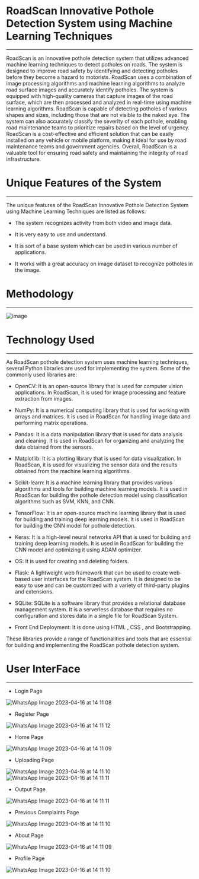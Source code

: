 # RoadScan Innovative Pothole Detection System using Machine Learning Techniques
-----------------------------------------------------------------------------------

RoadScan is an innovative pothole detection system that utilizes advanced machine learning techniques to detect potholes on roads. The system is designed to improve road safety by identifying and detecting potholes before they become a hazard to motorists. RoadScan uses a combination of image processing algorithms and machine learning algorithms to analyze road surface images and accurately identify potholes. The system is equipped with high-quality cameras that capture images of the road surface, which are then processed and analyzed in real-time using machine learning algorithms. RoadScan is capable of detecting potholes of various shapes and sizes, including those that are not visible to the naked eye. The system can also accurately classify the severity of each pothole, enabling road maintenance teams to prioritize repairs based on the level of urgency. RoadScan is a cost-effective and efficient solution that can be easily installed on any vehicle or mobile platform, making it ideal for use by road maintenance teams and government agencies. Overall, RoadScan is a valuable tool for ensuring road safety and maintaining the integrity of road infrastructure.

# Unique Features of the System
-------------------------------------------------------------------------------

The unique features of the RoadScan Innovative Pothole Detection System using Machine Learning Techniques are listed as follows:

  * The system recognizes activity from both video and image data.

  * It is very easy to use and understand.

  * It is sort of a base system which can be used in various number of applications.

  * It works with a great accuracy on image dataset to recognize potholes in the image. 
  
# Methodology 
--------------------------------------------------------------------------------------------------

![image](https://user-images.githubusercontent.com/76476273/232289067-f50cd44d-9d4b-4a54-bd93-17c7390fbb73.png)

# Technology Used
---------------------------------------------------------------------------------------------

As RoadScan pothole detection system uses machine learning techniques, several Python libraries are used for implementing the system. Some of the commonly used libraries are:

 * OpenCV: It is an open-source library that is used for computer vision applications. In RoadScan, it is used for image processing and feature extraction from images.

 * NumPy: It is a numerical computing library that is used for working with arrays and matrices. It is used in RoadScan for handling image data and performing matrix operations.

 * Pandas: It is a data manipulation library that is used for data analysis and cleaning. It is used in RoadScan for organizing and analyzing the data obtained from the sensors.

 * Matplotlib: It is a plotting library that is used for data visualization. In RoadScan, it is used for visualizing the sensor data and the results obtained from the machine learning algorithms.

 * Scikit-learn: It is a machine learning library that provides various algorithms and tools for building machine learning models. It is used in RoadScan for building the pothole detection model using classification algorithms such as SVM, KNN, and CNN.

 * TensorFlow: It is an open-source machine learning library that is used for building and training deep learning models. It is used in RoadScan for building the CNN model for pothole detection.

 * Keras: It is a high-level neural networks API that is used for building and training deep learning models. It is used in RoadScan for building the CNN model and optimizing it using ADAM optimizer.
 
 * OS: It is used for creating and deleting folders.
 
 * Flask: A lightweight web framework that can be used to create web-based user interfaces for the RoadScan system. It is designed to be easy to use and can be customized with a variety of third-party plugins and extensions.
 
 * SQLite: SQLite is a software library that provides a relational database management system. It is a serverless database that requires no configuration and stores data in a single file for RoadScan System.
 
 * Front End Deployment: It is done using HTML , CSS , and Bootstrapping.

These libraries provide a range of functionalities and tools that are essential for building and implementing the RoadScan pothole detection system.

# User InterFace
--------------------------------------------------------------------------------------------

 * Login Page

![WhatsApp Image 2023-04-16 at 14 11 08](https://user-images.githubusercontent.com/76476273/232290190-e6c6acab-4019-476c-8731-eba2a701c724.jpg)

 * Register Page
 
 ![WhatsApp Image 2023-04-16 at 14 11 12](https://user-images.githubusercontent.com/76476273/232290213-472ac8d8-6692-40f0-b022-f2dc9d14745e.jpg)

 * Home Page
 
 ![WhatsApp Image 2023-04-16 at 14 11 09](https://user-images.githubusercontent.com/76476273/232290245-70c7197a-dcd3-4ca7-8d75-5a989a5674cd.jpg)

 * Uploading Page
 
 ![WhatsApp Image 2023-04-16 at 14 11 10](https://user-images.githubusercontent.com/76476273/232290269-99f191a8-7f7c-4084-8647-ee161e9b3ebc.jpg)
 ![WhatsApp Image 2023-04-16 at 14 11 11](https://user-images.githubusercontent.com/76476273/232290309-c51aeb4f-7925-4bd4-bb27-d2e4f2d3f8f3.jpg)

 * Output Page
 
 ![WhatsApp Image 2023-04-16 at 14 11 11](https://user-images.githubusercontent.com/76476273/232290293-3684e03c-f185-4fcf-b673-bb09eb20be75.jpg)

 * Previous Complaints Page
 
 ![WhatsApp Image 2023-04-16 at 14 11 10](https://user-images.githubusercontent.com/76476273/232290456-159ae594-3eb3-437d-ace3-868015fd825d.jpg)

 * About Page
 
 ![WhatsApp Image 2023-04-16 at 14 11 09](https://user-images.githubusercontent.com/76476273/232290438-7c9940e6-950f-4d33-b9ad-2eca58c27c2e.jpg)

 * Profile Page
 
 ![WhatsApp Image 2023-04-16 at 14 11 10](https://user-images.githubusercontent.com/76476273/232290581-dcd62d26-a07b-405e-b433-93da626d1eb8.jpg)

# 




